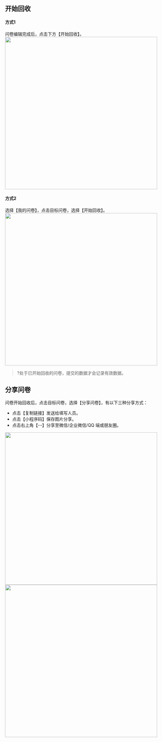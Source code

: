 ## 开始回收

#### 方式1
问卷编辑完成后，点击下方【开始回收】。
<img src="https://main.qcloudimg.com/raw/ef244ec069b4b16a0f07e7061f92a33d/%E5%BC%80%E5%A7%8B%E5%9B%9E%E6%94%B6.png"  width="500">

#### 方式2
选择【我的问卷】，点击目标问卷，选择【开始回收】。
<img src="https://main.qcloudimg.com/raw/e24d5418449dfd09e098ae7f0d367178/%E5%BC%80%E5%A7%8B%E5%9B%9E%E6%94%B62.png"  width="500">

>?处于已开始回收的问卷，提交的数据才会记录有效数据。



## 分享问卷

问卷开始回收后，点击目标问卷，选择【分享问卷】，有以下三种分享方式：

- 点击【复制链接】发送给填写人员。
- 点击【小程序码】保存图片分享。
- 点击右上角【**···**】分享至微信/企业微信/QQ 端或朋友圈。

<img src="https://main.qcloudimg.com/raw/077b39bf614ca801f254c1d85ace2981/%E5%88%86%E4%BA%AB%E9%97%AE%E5%8D%B7.png" width="500">
<img src="https://main.qcloudimg.com/raw/e36b128f4787d3aa014e5d959f6088a8/%E9%93%BE%E6%8E%A5.png" width="500">